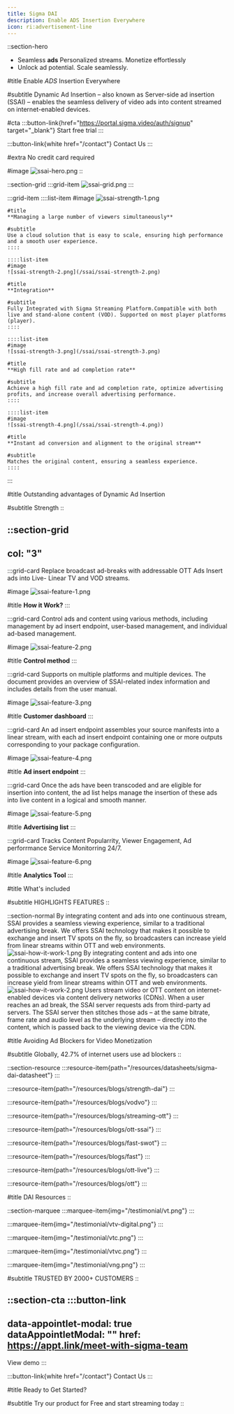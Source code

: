 ```yaml
---
title: Sigma DAI
description: Enable ADS Insertion Everywhere
icon: ri:advertisement-line
---
```


::section-hero
- Seamless **ads** Personalized streams. Monetize effortlessly
- Unlock ad potential. Scale seamlessly.

#title
Enable *ADS* Insertion Everywhere

#subtitle
Dynamic Ad Insertion – also known as Server-side ad insertion (SSAI) – enables the seamless delivery of video ads into content streamed on internet-enabled devices.

#cta
  :::button-link{href="https://portal.sigma.video/auth/signup" target="_blank"}
  Start free trial
  :::

  :::button-link{white href="/contact"}
  Contact Us
  :::

#extra
No credit card required

#image
![ssai-hero.png](/ssai/ssai-hero.png)
::

::section-grid
  :::grid-item
  ![ssai-grid.png](/ssai/ssai-grid.png)
  :::

  :::grid-item
    ::::list-item
    #image
    ![ssai-strength-1.png](/ssai/ssai-strength-1.png)
    
    #title
    **Managing a large number of viewers simultaneously**
    
    #subtitle
    Use a cloud solution that is easy to scale, ensuring high performance and a smooth user experience.
    ::::
  
    ::::list-item
    #image
    ![ssai-strength-2.png](/ssai/ssai-strength-2.png)
    
    #title
    **Integration**
    
    #subtitle
    Fully Integrated with Sigma Streaming Platform.Compatible with both live and stand-alone content (VOD). Supported on most player platforms (player).
    ::::
  
    ::::list-item
    #image
    ![ssai-strength-3.png](/ssai/ssai-strength-3.png)
    
    #title
    **High fill rate and ad completion rate**
    
    #subtitle
    Achieve a high fill rate and ad completion rate, optimize advertising profits, and increase overall advertising performance.
    ::::
  
    ::::list-item
    #image
    ![ssai-strength-4.png](/ssai/ssai-strength-4.png))
    
    #title
    **Instant ad conversion and alignment to the original stream**
    
    #subtitle
    Matches the original content, ensuring a seamless experience.
    ::::
  :::

#title
Outstanding advantages of Dynamic Ad Insertion

#subtitle
Strength
::

::section-grid
---
col: "3"
---
  :::grid-card
  Replace broadcast ad-breaks with addressable OTT Ads Insert ads into Live- Linear TV and VOD streams.
  
  #image
  ![ssai-feature-1.png](/ssai/ssai-feature-1.png)
  
  #title
  **How it Work?**
  :::

  :::grid-card
  Control ads and content using various methods, including management by ad insert endpoint, user-based management, and individual ad-based management.
  
  #image
  ![ssai-feature-2.png](/ssai/ssai-feature-2.png)
  
  #title
  **Control method**
  :::

  :::grid-card
  Supports on multiple platforms and multiple devices. The document provides an overview of SSAI-related index information and includes details from the user manual.
  
  #image
  ![ssai-feature-3.png](/ssai/ssai-feature-3.png)
  
  #title
  **Customer dashboard**
  :::

  :::grid-card
  An ad insert endpoint assembles your source manifests into a linear stream, with each ad insert endpoint containing one or more outputs corresponding to your package configuration.
  
  #image
  ![ssai-feature-4.png](/ssai/ssai-feature-4.png)
  
  #title
  **Ad insert endpoint**
  :::

  :::grid-card
  Once the ads have been transcoded and are eligible for insertion into content, the ad list helps manage the insertion of these ads into live content in a logical and smooth manner.
  
  #image
  ![ssai-feature-5.png](/ssai/ssai-feature-5.png)
  
  #title
  **Advertising list**
  :::

  :::grid-card
  Tracks Content Popularrity, Viewer Engagement, Ad perforrmance Service Monitorring 24/7.
  
  #image
  ![ssai-feature-6.png](/ssai/ssai-feature-6.png)
  
  #title
  **Analytics Tool**
  :::

#title
What's included

#subtitle
HIGHLIGHTS FEATURES
::

::section-normal
By integrating content and ads into one continuous stream, SSAI provides a seamless viewing experience, similar to a traditional advertising break. We offers SSAI technology that makes it possible to exchange and insert TV spots on the fly, so broadcasters can increase yield from linear streams within OTT and web environments. ![ssai-how-it-work-1.png](/ssai/ssai-how-it-work-1.png) By integrating content and ads into one continuous stream, SSAI provides a seamless viewing experience, similar to a traditional advertising break. We offers SSAI technology that makes it possible to exchange and insert TV spots on the fly, so broadcasters can increase yield from linear streams within OTT and web environments. ![ssai-how-it-work-2.png](/ssai/ssai-how-it-work-2.png) Users stream video or OTT content on internet-enabled devices via content delivery networks (CDNs). When a user reaches an ad break, the SSAI server requests ads from third-party ad servers. The SSAI server then stitches those ads – at the same bitrate, frame rate and audio level as the underlying stream – directly into the content, which is passed back to the viewing device via the CDN.

#title
Avoiding Ad Blockers for Video Monetization

#subtitle
Globally, 42.7% of internet users use ad blockers
::

::section-resource
  :::resource-item{path="/resources/datasheets/sigma-dai-datasheet"}
  :::
  
  :::resource-item{path="/resources/blogs/strength-dai"}
  :::

  :::resource-item{path="/resources/blogs/vodvo"}
  :::

  :::resource-item{path="/resources/blogs/streaming-ott"}
  :::

  :::resource-item{path="/resources/blogs/ott-ssai"}
  :::

  :::resource-item{path="/resources/blogs/fast-swot"}
  :::

  :::resource-item{path="/resources/blogs/fast"}
  :::

  :::resource-item{path="/resources/blogs/ott-live"}
  :::

  :::resource-item{path="/resources/blogs/ott"}
  :::

#title
DAI Resources
::

::section-marquee
  :::marquee-item{img="/testimonial/vt.png"}
  :::

  :::marquee-item{img="/testimonial/vtv-digital.png"}
  :::

  :::marquee-item{img="/testimonial/vtc.png"}
  :::

  :::marquee-item{img="/testimonial/vtvc.png"}
  :::

  :::marquee-item{img="/testimonial/vng.png"}
  :::

#subtitle
TRUSTED BY 2000+ CUSTOMERS
::

::section-cta
  :::button-link
  ---
  data-appointlet-modal: true
  dataAppointletModal: ""
  href: https://appt.link/meet-with-sigma-team
  ---
  View demo
  :::

  :::button-link{white href="/contact"}
  Contact Us
  :::

#title
Ready to Get Started?

#subtitle
Try our product for Free and start streaming today
::
